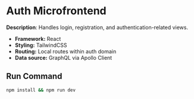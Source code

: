 # Auth Microfrontend

**Description**: Handles login, registration, and authentication-related views.

- **Framework:** React
- **Styling:** TailwindCSS
- **Routing:** Local routes within auth domain
- **Data source:** GraphQL via Apollo Client

## Run Command
```bash
npm install && npm run dev
```
